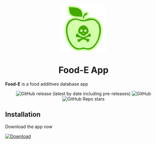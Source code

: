 <p align="center">
  <img width="150" src="/logo.svg" alt="App icon">
</p>

<h1 align="center">Food-E App</h1>

**Food-E** is a food additives database app


<div align="center">

![GitHub release (latest by date including pre-releases)](https://img.shields.io/github/v/release/SuhasDissa/Food-E-App?include_prereleases)
![GitHub](https://img.shields.io/github/license/Suhasdissa/Food-E-App)
![GitHub Repo stars](https://img.shields.io/github/stars/Suhasdissa/Food-E-App)

</div>

## Installation

Download the app now

[![Download](https://img.shields.io/badge/Download-238636?style=for-the-badge&logoColor=white)](https://github.com/SuhasDissa/Food-E-App/releases)

